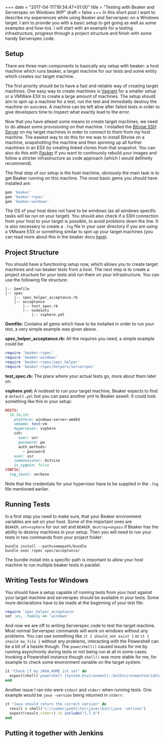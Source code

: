 +++
date = "2017-04-11T19:34:47+01:00"
title = "Testing with Beaker and Serverspec on Windows WIP"
draft = false
+++
In this short post I want to describe my experiences while using Beaker and Serverspec on a Windows target. I aim to provide you with a basic setup to get going as well as some examples and how-tos. I will start with an example for a testing infrastructure, progress through a project structure and finish with some handy Serverspec code.
## Setup
There are three main components to basically any setup with beaker: a host machine which runs beaker, a target machine for our tests and some entity which creates our target machine.

The first priority should be to have a fast and reliable way of creating target machines. One easy way to create machines is [Vagrant](https://www.vagrantup.com/) for a smaller setup or a VMWare ESX to create a large amount of machines. The setup should aim to spin up a machine for a test, run the test and immediatly destroy the machine on success. A machine can be left alive after failed tests in order to give developers time to inspect what exactly lead to the error.

Now that you have atleast some means to create target machines, we need to do atleast some provisioning on that machine. I installed the [Bitvise SSH Server](https://www.bitvise.com/ssh-server) on my target machines in order to connect to them from my host machine. The easiest way to do this for me was to install Bitvise on a machine, snapshotting the machine and then spinning up all further machines in an ESX by creating linked clones from that snapshot. You can also do this with [Packer](https://www.packer.io/) if you want to continuosly rebuild your images and follow a stricter infrastructure as code approach (which I would definetly recommend).

The final step of our setup is the host machine, obviously the main task is to get Beaker running on this machine. The most basic gems you should have installed are:
```ruby
gem 'beaker'
gem 'beaker-rspec'
gem 'beaker-windows'
```
The OS of your host does not have to be windows (as all windows specific tasks will be run on your target). You should also check if a SSH connection from your host to your target is possible, to avoid problems down the line. It is also necessary to create a `.fog` file in your user directory if you are using a VMware ESX or something similar to spin up your target machines (you can read more about this in the beaker docu [here](https://github.com/puppetlabs/beaker/blob/master/docs/how_to/hypervisors/README.md)).
## Project Structure
You should have a functioning setup now, which allows you to create target machines and run beaker tests from a host. The next step is to create a project structure for your tests and run them on your infrastructure. You can use the following file structure:
```
|-- Gemfile
|-- spec
	|-- spec_helper_acceptance.rb
	|-- acceptance
		|-- test_spec.rb
		|-- nodesets
			|-- vsphere.yml
```
**Gemfile:** Contains all gems which have to be installed in order to run your test, a very simple example was given above.

**spec_helper_acceptance.rb:** All the requires you need, a simple example could be:
```ruby
require 'beaker-rspec'
require 'beaker-windows'
require 'beaker-rspec/spec_helper'
require 'beaker-rspec/helpers/serverspec'
```
**test_spec.rb:** The place where your actual tests go, more about them later on.  

**vsphere.yml:** A nodeset to run your target machine, Beaker expects to find a `default.yml` but you can pass another yml to Beaker aswell. It could look something like this in your setup:
```ruby
HOSTS:
  10.10.10:
    platform: windows-server-amd64
    vmname: test-vm
    hypervisor: vsphere
    ssh:
      user: usr
      password: pw
      auth_methods:
        - password
    user: usr
    communicator: bitvise
    is_cygwin: false
CONFIG:
  log_level: verbose
```
Note that the credentials for your hypervisor have to be supplied in the `.fog` file mentioned earlier.
## Running Tests
In a first step you need to make sure, that your Beaker environment variables are set on your host. Some of the important ones are `BEAKER_set=vsphere` for our set and `BEAKER_destroy=onpass` if Beaker has the ability to destroy machines in your setup. Then you will need to run your tests in two commands from your project folder:
```
bundle install --path=somepath/bundle
bundle exec rspec spec/acceptance/
```
The bundle install into a specific path is important to allow your host machine to run multiple beaker tests in parallel.
## Writing Tests for Windows
You should have a setup capable of running tests from your host against your target machine and serverspec should be available in your tests.
Some more declarations have to be made at the beginning of your test file:
```ruby
require 'spec_helper_acceptance'
set :os, :family => 'windows'
```
And now we are off to writing Serverspec code to test the target machine. Most normal Serverspec commands will work on windows without any problems. You can use something like `it { should_not exist }` or `it { should be_file }` without any problems, interacting with the Powershell can be a bit of a hassle though. The `powershell()` caused issues for me by running asynchronly during tests or not being run at all in some cases. Invoking a Powershell instance though `shell()` was more stable for me, for example to check some environment variable on the target system:
```ruby
it "Check if my JAVA_HOME ist set" do
  expect(shell('powershell [System.Environment]::GetEnvironmentVariable(\"JAVA_HOME\", \"Machine\")').stdout).to include("c:\\path\\to\\my\\java")
end
```
Another issue I ran into were `stdout` and `stderr` when running tests. One example would be `java -version` being returned in `stderr`:
```ruby
it "Java should return the correct version" do
  result = shell("c:\\some\\path\\to\\java\\bin\\java -version")
  expect(result.stderr).to include("1.7.0")
end
```
## Putting it together with Jenkins
